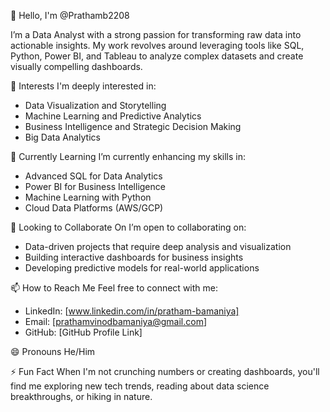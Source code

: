 👋 Hello, I'm @Prathamb2208

I’m a Data Analyst with a strong passion for transforming raw data into actionable insights. My work revolves around leveraging tools like SQL, Python, Power BI, and Tableau to analyze complex datasets and create visually compelling dashboards.

👀 Interests
I'm deeply interested in:
- Data Visualization and Storytelling
- Machine Learning and Predictive Analytics
- Business Intelligence and Strategic Decision Making
- Big Data Analytics

🌱 Currently Learning
I’m currently enhancing my skills in:
- Advanced SQL for Data Analytics
- Power BI for Business Intelligence
- Machine Learning with Python
- Cloud Data Platforms (AWS/GCP)

💼 Looking to Collaborate On
I’m open to collaborating on:
- Data-driven projects that require deep analysis and visualization
- Building interactive dashboards for business insights
- Developing predictive models for real-world applications

📫 How to Reach Me
Feel free to connect with me:
- LinkedIn: [www.linkedin.com/in/pratham-bamaniya]
- Email: [prathamvinodbamaniya@gmail.com]
- GitHub: [GitHub Profile Link]

😄 Pronouns
He/Him

⚡ Fun Fact
When I'm not crunching numbers or creating dashboards, you'll find me exploring new tech trends, reading about data science breakthroughs, or hiking in nature.


<!---
Prathamb2208/Prathamb2208 is a ✨ special ✨ repository because its `README.md` (this file) appears on your GitHub profile.
You can click the Preview link to take a look at your changes.
--->
